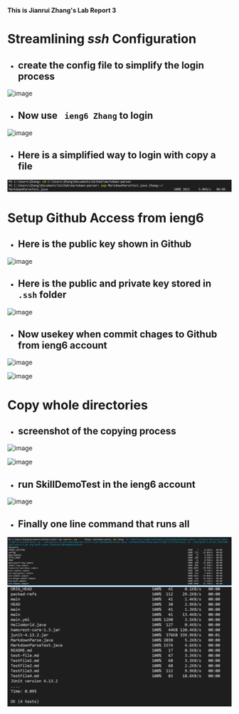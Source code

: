 **This is Jianrui Zhang's Lab Report 3**

# Streamlining *ssh* Configuration

- ## create the config file to simplify the login process ##

![image](https://user-images.githubusercontent.com/103210019/167568446-65e1ad43-cf6b-46ea-bf2d-589fc8b7bc66.png)

- ## Now use ` ieng6 Zhang` to login ##

![image](https://user-images.githubusercontent.com/103210019/167934297-7068d41a-6130-46f2-b051-d96978b5d0f1.png)

- ## Here is a simplified way to login with copy a file

![image1](image1.png)

# Setup Github Access from ieng6

- ## Here is the public key shown in Github ##

![image](https://user-images.githubusercontent.com/103210019/167957902-b19f7e2f-df06-488e-8921-3bbbac3298fb.png)

- ## Here is the public and private key stored in `.ssh` folder ##

![image](https://user-images.githubusercontent.com/103210019/167962259-5cfa7d82-7bc9-4bb7-b313-6d8a1fe72661.png)

- ## Now usekey when commit chages to Github from ieng6 account

![image](https://user-images.githubusercontent.com/103210019/167962144-04be09ba-8535-47d1-ba81-d855ed0909df.png)

![image](https://user-images.githubusercontent.com/103210019/167962054-654b90b6-c9da-4060-b6ec-008861fe2080.png)



# Copy whole directories

- ## screenshot of the copying process ##

![image](https://user-images.githubusercontent.com/103210019/167963895-7e5ccee0-c71d-45e3-ad60-58a6acff7539.png)

![image](https://user-images.githubusercontent.com/103210019/167963947-2a40e84a-5166-440f-a1c3-4468b72dca6f.png)

- ## run SkillDemoTest in the ieng6 account ##

![image](https://user-images.githubusercontent.com/103210019/167963842-cfb0b961-51a6-49af-a362-851dd0a6b574.png)

- ## Finally one line command that runs all
 
![image](image2.png)
![image](image3.png)

